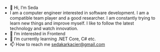 - 👋 Hi, I’m Seda
- I am a computer engineer interested in software development. I am a compatible team player and a
good researcher. I am constantly trying to learn new things and improve myself. I like to follow the
latest technology and watch innovation.
- 👀 I’m interested in Frontend
- 🌱 I’m currently learning .NET Core, C# etc.
- 📫 How to reach me sedakarkacier@gmail.com

<!---
Skarkacier/Skarkacier is a ✨ special ✨ repository because its `README.md` (this file) appears on your GitHub profile.
You can click the Preview link to take a look at your changes.
--->
